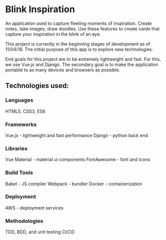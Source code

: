 # Blink Inspiration
An application used to capture fleeting moments of inspiration.
Create notes, take images, draw doodles.
Use these features to create cards that capture your inspiration in the blink of an eye.

This project is currently in the beginning stages of development as of 11/04/18.
The initial purpose of this app is to explore new technologies.

End goals for this project are to be extremely lightweight and fast. For this, we use Vue.js and Django. The secondary goal is to make the application portable to as many devices and browsers as possible.

## Technologies used:
### Languages
HTML5, CSS3, ES6

### Frameworks
Vue.js - lightweight and fast performance
Django - python back end

### Libraries
Vue Material - material ui components
FontAwesome - font and icons

### Build Tools
Babel - JS compiler
Webpack - bundler
Docker - containerization

### Deployment
AWS - deployment services

### Methodologies
TDD, BDD, and unit testing
CI/CD
